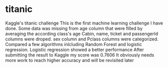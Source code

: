 # titanic
Kaggle's titanic challenge
This is the first machine learning challenge I have done. 
Some data was missing from age column that were filled by averaging the according class's age
Cabin, name, ticket and passengerId columns were droped.
sex column and Pclass columns were categorized.
Compared a few algorithms inlcluding Random Forest and logistic regression.
Logistic regression showed a better performance 
After submitting the result to Kaggle my score was 0.7606
It obviously needs more work to reach higher accuracy and will be revisited later
